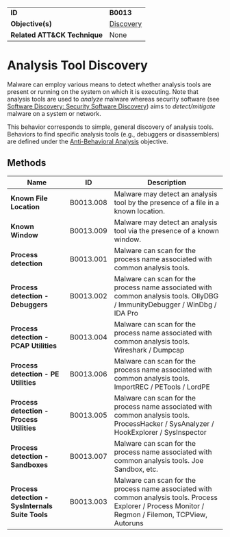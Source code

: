 |||
|---|---|
|**ID**|**B0013**|
|**Objective(s)**|[Discovery](../discovery)|
|**Related ATT&CK Technique**|None|


Analysis Tool Discovery
=======================
Malware can employ various means to detect whether analysis tools are present or running on the system on which it is executing. Note that analysis tools are used to *analyze* malware whereas security software (see [Software Discovery: Security Software Discovery](https://attack.mitre.org/techniques/T1518/001/)) aims to *detect/mitigate* malware on a system or network.

This behavior corresponds to simple, general discovery of analysis tools. Behaviors to find specific analysis tools (e.g., debuggers or disassemblers) are defined under the [Anti-Behavioral Analysis](../anti-behavioral-analysis) objective.

Methods
-------
|Name|ID|Description|
|---|---|---|
|**Known File Location**|B0013.008|Malware may detect an analysis tool by the presence of a file in a known location.|
|**Known Window**|B0013.009|Malware may detect an analysis tool via the presence of a known window.|
|**Process detection**|B0013.001|Malware can scan for the process name associated with common analysis tools.|
|**Process detection - Debuggers**|B0013.002|Malware can scan for the process name associated with common analysis tools. OllyDBG / ImmunityDebugger / WinDbg / IDA Pro|
|**Process detection - PCAP Utilities**|B0013.004|Malware can scan for the process name associated with common analysis tools. Wireshark / Dumpcap|
|**Process detection - PE Utilities**|B0013.006|Malware can scan for the process name associated with common analysis tools. ImportREC / PETools / LordPE|
|**Process detection - Process Utilities**|B0013.005|Malware can scan for the process name associated with common analysis tools. ProcessHacker / SysAnalyzer / HookExplorer / SysInspector|
|**Process detection - Sandboxes**|B0013.007|Malware can scan for the process name associated with common analysis tools. Joe Sandbox, etc.|
|**Process detection - SysInternals Suite Tools**|B0013.003|Malware can scan for the process name associated with common analysis tools. Process Explorer / Process Monitor / Regmon / Filemon, TCPView, Autoruns|
